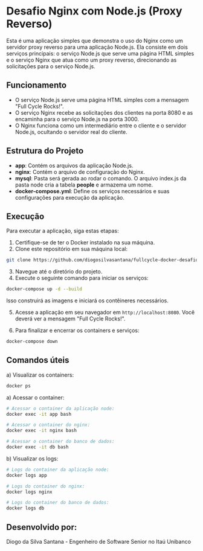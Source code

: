 # Desafio Nginx com Node.js (Proxy Reverso)

Esta é uma aplicação simples que demonstra o uso do Nginx como um servidor proxy reverso para uma aplicação Node.js. Ela consiste em dois serviços principais: o serviço Node.js que serve uma página HTML simples e o serviço Nginx que atua como um proxy reverso, direcionando as solicitações para o serviço Node.js.

## Funcionamento

- O serviço Node.js serve uma página HTML simples com a mensagem "Full Cycle Rocks!".
- O serviço Nginx recebe as solicitações dos clientes na porta 8080 e as encaminha para o serviço Node.js na porta 3000.
- O Nginx funciona como um intermediário entre o cliente e o servidor Node.js, ocultando o servidor real do cliente.

## Estrutura do Projeto

- **app**: Contém os arquivos da aplicação Node.js.
- **nginx**: Contém o arquivo de configuração do Nginx.
- **mysql**: Pasta será gerada ao rodar o comando. O arquivo index.js da pasta node cria a tabela **people** e armazema um nome.
- **docker-compose.yml**: Define os serviços necessários e suas configurações para execução da aplicação.

## Execução

Para executar a aplicação, siga estas etapas:

1. Certifique-se de ter o Docker instalado na sua máquina.
2. Clone este repositório em sua máquina local:

```bash
git clone https://github.com/diogosilvasantana/fullcycle-docker-desafio-nginx-nodejs.git
```

3. Navegue até o diretório do projeto.
4. Execute o seguinte comando para iniciar os serviços:

```bash
docker-compose up -d --build
```

Isso construirá as imagens e iniciará os contêineres necessários.

5. Acesse a aplicação em seu navegador em `http://localhost:8080`. Você deverá ver a mensagem "Full Cycle Rocks!".

6. Para finalizar e encerrar os containers e serviços:

```bash
docker-compose down
```

## Comandos úteis

a) Visualizar os containers:

```bash
docker ps
```

a) Acessar o container:

```bash
# Acessar o container da aplicação node:
docker exec -it app bash

# Acessar o container do nginx:
docker exec -it nginx bash

# Acessar o container do banco de dados:
docker exec -it db bash
```

b) Visualizar os logs:

```bash
# Logs do container da aplicação node:
docker logs app

# Logs do container do nginx:
docker logs nginx

# Logs do container do banco de dados:
docker logs db
```
## Desenvolvido por:

Diogo da Silva Santana - Engenheiro de Software Senior no Itaú Unibanco
